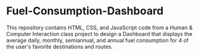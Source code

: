 # Fuel-Consumption-Dashboard
This repository contains HTML, CSS, and JavaScript code from a Human & Computer Interaction class project to design a Dashboard that displays the average daily, monthly, semiannual, and annual fuel consumption for 4 of the user's favorite destinations and routes.
